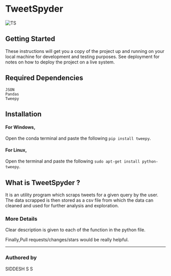 # TweetSpyder

![TS](https://articles-images.sftcdn.net/wp-content/uploads/sites/3/2017/05/twitter-logo-small-fade-1920.png)

## Getting Started

These instructions will get you a copy of the project up and running on your local machine for development and testing purposes. See deployment for notes on how to deploy the project on a live system.

## Required Dependencies
```
JSON 
Pandas
Tweepy
```

## Installation 
#### For Windows,<br />
Open the conda terminal and paste the following ```pip install tweepy```.
<br />
#### For Linux,<br /> 
Open the terminal and paste the following ```sudo apt-get install python-tweepy```.

## What is TweetSpyder ?
It is an utility program which scraps tweets for a given query by the user. The data scrapped is then stored as a csv file from which the data can cleaned and used for further analysis and exploration. 



### More Details
Clear description is given to each of the function in the python file.

Finally,Pull requests/changes/stars would be really helpful.
________________________________________________________________________________________________________________________

### Authored by
SIDDESH S S 
